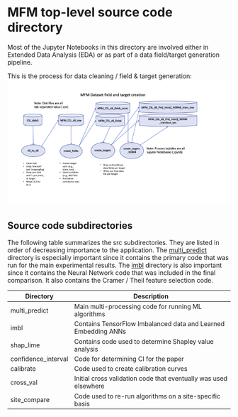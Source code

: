 # MFM top-level source code directory
Most of the Jupyter Notebooks in this directory are involved either in Extended Data 
Analysis (EDA) or as part of a data field/target generation pipeline.

This is the process for data cleaning / field & target generation:
![Image](MFM_data_creation.png?raw=true)

## Source code subdirectories
The following table summarizes the src subdirectories. They are listed in order of decreasing
importance to the application. The [multi_predict](multi_predict) directory is especially important since it
contains the primary code that was run for the main experimental results. The [imbl](imbl) 
directory is also important since it contains the Neural Network code that was included in 
the final comparison. It also contains the Cramer / Theil feature selection code.

| Directory | Description |
|-----------|-------------|
| multi_predict | Main multi-processing code for running ML algorithms |
| imbl | Contains TensorFlow Imbalanced data and Learned Embedding ANNs |
| shap_lime | Contains code used to determine Shapley value analysis |
| confidence_interval | Code for determining CI for the paper |
| calibrate | Code used to create calibration curves |
| cross_val | Initial cross validation code that eventually was used elsewhere |
| site_compare | Code used to re-run algorithms on a site-specific basis |